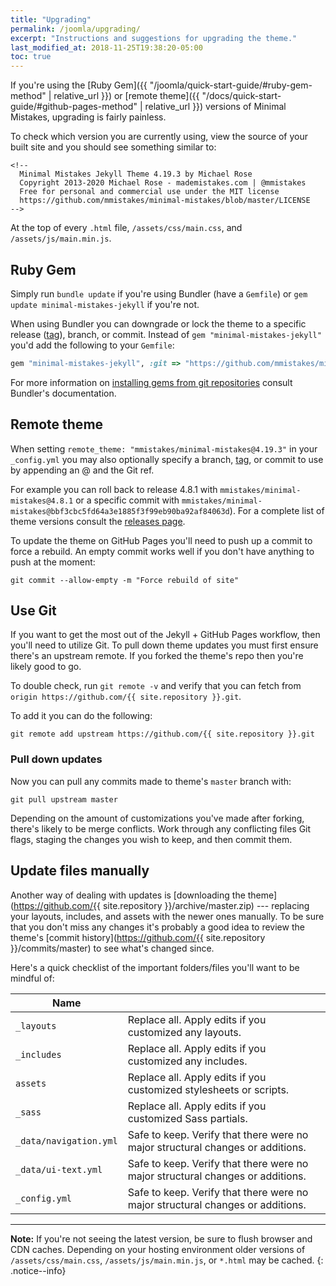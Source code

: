 ```yaml
---
title: "Upgrading"
permalink: /joomla/upgrading/
excerpt: "Instructions and suggestions for upgrading the theme."
last_modified_at: 2018-11-25T19:38:20-05:00
toc: true
---
```


If you're using the [Ruby Gem]({{ "/joomla/quick-start-guide/#ruby-gem-method" | relative_url }}) or [remote theme]({{ "/docs/quick-start-guide/#github-pages-method" | relative_url }}) versions of Minimal Mistakes, upgrading is fairly painless.

To check which version you are currently using, view the source of your built site and you should see something similar to:

```
<!--
  Minimal Mistakes Jekyll Theme 4.19.3 by Michael Rose
  Copyright 2013-2020 Michael Rose - mademistakes.com | @mmistakes
  Free for personal and commercial use under the MIT license
  https://github.com/mmistakes/minimal-mistakes/blob/master/LICENSE
-->
```

At the top of every `.html` file, `/assets/css/main.css`, and `/assets/js/main.min.js`.

## Ruby Gem

Simply run `bundle update` if you're using Bundler (have a `Gemfile`) or `gem update minimal-mistakes-jekyll` if you're not.

When using Bundler you can downgrade or lock the theme to a specific release ([tag](https://github.com/mmistakes/minimal-mistakes/tags)), branch, or commit. Instead of `gem "minimal-mistakes-jekyll"` you'd add the following to your `Gemfile`:

```ruby
gem "minimal-mistakes-jekyll", :git => "https://github.com/mmistakes/minimal-mistakes.git", :tag => "4.19.3"
```

For more information on [installing gems from git repositories](http://bundler.io/v1.16/guides/git.html) consult Bundler's documentation.

## Remote theme

When setting `remote_theme: "mmistakes/minimal-mistakes@4.19.3"` in your `_config.yml` you may also optionally specify a branch, [tag](https://github.com/mmistakes/minimal-mistakes/tags), or commit to use by appending an @ and the Git ref.

For example you can roll back to release 4.8.1 with `mmistakes/minimal-mistakes@4.8.1` or a specific commit with `mmistakes/minimal-mistakes@bbf3cbc5fd64a3e1885f3f99eb90ba92af84063d`). For a complete list of theme versions consult the [releases page](https://github.com/mmistakes/minimal-mistakes/releases).

To update the theme on GitHub Pages you'll need to push up a commit to force a rebuild. An empty commit works well if you don't have anything to push at the moment:

```terminal
git commit --allow-empty -m "Force rebuild of site"
```

## Use Git

If you want to get the most out of the Jekyll + GitHub Pages workflow, then you'll need to utilize Git. To pull down theme updates you must first ensure there's an upstream remote. If you forked the theme's repo then you're likely good to go.

To double check, run `git remote -v` and verify that you can fetch from `origin https://github.com/{{ site.repository }}.git`.

To add it you can do the following:

```terminal
git remote add upstream https://github.com/{{ site.repository }}.git
```

### Pull down updates

Now you can pull any commits made to theme's `master` branch with:

```terminal
git pull upstream master
```

Depending on the amount of customizations you've made after forking, there's likely to be merge conflicts. Work through any conflicting files Git flags, staging the changes you wish to keep, and then commit them.

## Update files manually

Another way of dealing with updates is [downloading the theme](https://github.com/{{ site.repository }}/archive/master.zip) --- replacing your layouts, includes, and assets with the newer ones manually. To be sure that you don't miss any changes it's probably a good idea to review the theme's [commit history](https://github.com/{{ site.repository }}/commits/master) to see what's changed since.

Here's a quick checklist of the important folders/files you'll want to be mindful of:

| Name                   |     |
| ----                   | --- |
| `_layouts`             | Replace all. Apply edits if you customized any layouts. |
| `_includes`            | Replace all. Apply edits if you customized any includes. |
| `assets`               | Replace all. Apply edits if you customized stylesheets or scripts. |
| `_sass`                | Replace all. Apply edits if you customized Sass partials. |
| `_data/navigation.yml` | Safe to keep. Verify that there were no major structural changes or additions. |
| `_data/ui-text.yml`    | Safe to keep. Verify that there were no major structural changes or additions. |
| `_config.yml`          | Safe to keep. Verify that there were no major structural changes or additions. |

---

**Note:** If you're not seeing the latest version, be sure to flush browser and CDN caches. Depending on your hosting environment older versions of `/assets/css/main.css`, `/assets/js/main.min.js`, or `*.html` may be cached.
{: .notice--info}
